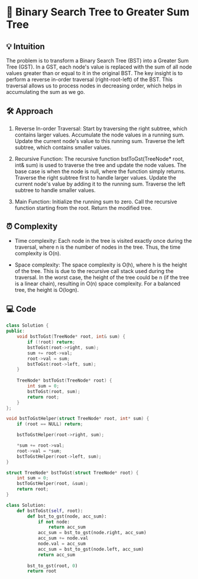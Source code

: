 # 📜 Binary Search Tree to Greater Sum Tree

## 💡 Intuition

The problem is to transform a Binary Search Tree (BST) into a Greater Sum Tree (GST). In a GST, each node's value is replaced with the sum of all node values greater than or equal to it in the original BST. The key insight is to perform a reverse in-order traversal (right-root-left) of the BST. This traversal allows us to process nodes in decreasing order, which helps in accumulating the sum as we go.

## 🛠️ Approach

1.  Reverse In-order Traversal:
Start by traversing the right subtree, which contains larger values.
Accumulate the node values in a running sum.
Update the current node's value to this running sum.
Traverse the left subtree, which contains smaller values.

2.  Recursive Function:
The recursive function bstToGst(TreeNode* root, int& sum) is used to traverse the tree and update the node values.
The base case is when the node is null, where the function simply returns.
Traverse the right subtree first to handle larger values.
Update the current node's value by adding it to the running sum.
Traverse the left subtree to handle smaller values.

3.  Main Function:
Initialize the running sum to zero.
Call the recursive function starting from the root.
Return the modified tree.

## ⏰ Complexity
- Time complexity:
Each node in the tree is visited exactly once during the traversal, where n is the number of nodes in the tree. Thus, the time complexity is O(n).

- Space complexity:
The space complexity is O(h), where h is the height of the tree. This is due to the recursive call stack used during the traversal. In the worst case, the height of the tree could be 
n (if the tree is a linear chain), resulting in O(n) space complexity. For a balanced tree, the height is 
O(logn).

## 💻 Code
```C++ []
class Solution {
public:
    void bstToGst(TreeNode* root, int& sum) {
        if (!root) return;
        bstToGst(root->right, sum);
        sum += root->val;
        root->val = sum;
        bstToGst(root->left, sum);
    }
    
    TreeNode* bstToGst(TreeNode* root) {
        int sum = 0;
        bstToGst(root, sum);
        return root;
    }
};
```
```C []
void bstToGstHelper(struct TreeNode* root, int* sum) {
    if (root == NULL) return;

    bstToGstHelper(root->right, sum);

    *sum += root->val;
    root->val = *sum;
    bstToGstHelper(root->left, sum);
}

struct TreeNode* bstToGst(struct TreeNode* root) {
    int sum = 0;
    bstToGstHelper(root, &sum);
    return root;
}
```
```python []
class Solution:
    def bstToGst(self, root):
        def bst_to_gst(node, acc_sum):
            if not node:
                return acc_sum
            acc_sum = bst_to_gst(node.right, acc_sum)
            acc_sum += node.val
            node.val = acc_sum
            acc_sum = bst_to_gst(node.left, acc_sum)
            return acc_sum
        
        bst_to_gst(root, 0)
        return root
```